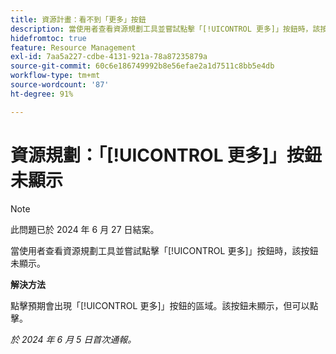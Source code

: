 ```yaml
---
title: 資源計畫：看不到「更多」按鈕
description: 當使用者查看資源規劃工具並嘗試點擊「[!UICONTROL 更多]」按鈕時，該按鈕未顯示。此問題有解決方法。
hidefromtoc: true
feature: Resource Management
exl-id: 7aa5a227-cdbe-4131-921a-78a87235879a
source-git-commit: 60c6e186749992b8e56efae2a1d7511c8bb5e4db
workflow-type: tm+mt
source-wordcount: '87'
ht-degree: 91%

---
```


# 資源規劃：「[!UICONTROL 更多]」按鈕未顯示

>[!NOTE]
>
>此問題已於 2024 年 6 月 27 日結案。

當使用者查看資源規劃工具並嘗試點擊「[!UICONTROL 更多]」按鈕時，該按鈕未顯示。

**解決方法**

點擊預期會出現「[!UICONTROL 更多]」按鈕的區域。該按鈕未顯示，但可以點擊。

_於 2024 年 6 月 5 日首次通報。_
